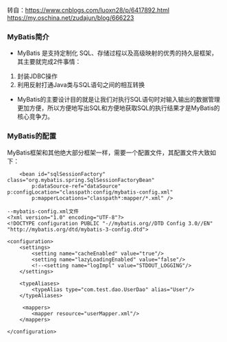 转自：https://www.cnblogs.com/luoxn28/p/6417892.html
https://my.oschina.net/zudajun/blog/666223

### MyBatis简介
- MyBatis 是支持定制化 SQL、存储过程以及高级映射的优秀的持久层框架，其主要就完成2件事情：
1. 封装JDBC操作
2. 利用反射打通Java类与SQL语句之间的相互转换
- MyBatis的主要设计目的就是让我们对执行SQL语句时对输入输出的数据管理更加方便，所以方便地写出SQL和方便地获取SQL的执行结果才是MyBatis的核心竞争力。

### MyBatis的配置
MyBatis框架和其他绝大部分框架一样，需要一个配置文件，其配置文件大致如下：
```language
	<bean id="sqlSessionFactory" class="org.mybatis.spring.SqlSessionFactoryBean"
		p:dataSource-ref="dataSource" p:configLocation="classpath:config/mybatis-config.xml"
		p:mapperLocations="classpath*:mapper/*.xml" />
```

```language
--mybatis-config.xml文件
<?xml version="1.0" encoding="UTF-8"?>
<!DOCTYPE configuration PUBLIC "-//mybatis.org//DTD Config 3.0//EN" "http://mybatis.org/dtd/mybatis-3-config.dtd">

<configuration>
    <settings>
        <setting name="cacheEnabled" value="true"/>
        <setting name="lazyLoadingEnabled" value="false"/>
        <!--<setting name="logImpl" value="STDOUT_LOGGING"/>
    </settings>

    <typeAliases>
        <typeAlias type="com.test.dao.UserDao" alias="User"/>
    </typeAliases>

     <mappers>
        <mapper resource="userMapper.xml"/>
    </mappers>

</configuration>
```
